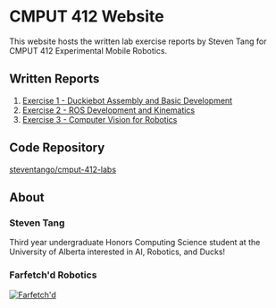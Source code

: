 # CMPUT 412 Website

This website hosts the written lab exercise reports by Steven Tang for CMPUT 412 Experimental
Mobile Robotics.

## Written Reports

1. [Exercise 1 - Duckiebot Assembly and Basic Development](./exercise-1.md)
2. [Exercise 2 - ROS Development and Kinematics](./exercise-2.md)
2. [Exercise 3 - Computer Vision for Robotics](./exercise-3.md)

## Code Repository

[steventango/cmput-412-labs](https://github.com/steventango/cmput-412-labs/)

## About

### **Steven Tang**

Third year undergraduate Honors Computing Science student at the University of
Alberta interested in AI, Robotics, and Ducks!

### **Farfetch'd Robotics**

[![Farfetch'd](https://img.pokemondb.net/sprites/black-white/anim/normal/farfetchd.gif)](https://pokemondb.net/pokedex/farfetchd)
